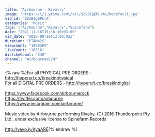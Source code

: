 ```yaml
---
title: "Airbourne - Rivalry"
image: "https:\/\/i.ytimg.com\/vi\/SZvBIgEPLrA\/hqdefault.jpg"
vid_id: "SZvBIgEPLrA"
categories: "Music"
tags: ["Airbourne","Rivalry","Spinefarm"]
date: "2021-11-16T15:58:16+03:00"
vid_date: "2016-09-16T13:00:02Z"
duration: "PT4M42S"
viewcount: "1868369"
likeCount: "16316"
dislikeCount: "345"
channel: "AirbourneVEVO"
---
```

{% raw %}For all PHYSICAL PRE ORDERS - <a rel="nofollow" target="blank" href="http://hyperurl.co/breakinphysical">http://hyperurl.co/breakinphysical</a><br />For all DIGITAL PRE ORDERS - <a rel="nofollow" target="blank" href="http://hyperurl.co/breakindigital">http://hyperurl.co/breakindigital</a><br /><br /><a rel="nofollow" target="blank" href="https://www.facebook.com/airbournerock">https://www.facebook.com/airbournerock</a><br /><a rel="nofollow" target="blank" href="https://twitter.com/airbourne">https://twitter.com/airbourne</a><br /><a rel="nofollow" target="blank" href="https://www.instagram.com/airbourne/">https://www.instagram.com/airbourne/</a><br /><br />Music video by Airbourne performing Rivalry. (C) 2016 Thunderpoint Pty Ltd., under exclusive license to Spinefarm Records<br /><br /><a rel="nofollow" target="blank" href="http://vevo.ly/KyaARE">http://vevo.ly/KyaARE</a>{% endraw %}

